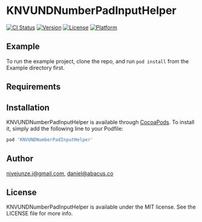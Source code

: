 # KNVUNDNumberPadInputHelper

[![CI Status](http://img.shields.io/travis/niyejunze.j@gmail.com/KNVUNDNumberPadInputHelper.svg?style=flat)](https://travis-ci.org/niyejunze.j@gmail.com/KNVUNDNumberPadInputHelper)
[![Version](https://img.shields.io/cocoapods/v/KNVUNDNumberPadInputHelper.svg?style=flat)](http://cocoapods.org/pods/KNVUNDNumberPadInputHelper)
[![License](https://img.shields.io/cocoapods/l/KNVUNDNumberPadInputHelper.svg?style=flat)](http://cocoapods.org/pods/KNVUNDNumberPadInputHelper)
[![Platform](https://img.shields.io/cocoapods/p/KNVUNDNumberPadInputHelper.svg?style=flat)](http://cocoapods.org/pods/KNVUNDNumberPadInputHelper)

## Example

To run the example project, clone the repo, and run `pod install` from the Example directory first.

## Requirements

## Installation

KNVUNDNumberPadInputHelper is available through [CocoaPods](http://cocoapods.org). To install
it, simply add the following line to your Podfile:

```ruby
pod 'KNVUNDNumberPadInputHelper'
```

## Author

niyejunze.j@gmail.com, daniel@abacus.co

## License

KNVUNDNumberPadInputHelper is available under the MIT license. See the LICENSE file for more info.

